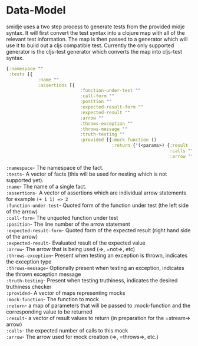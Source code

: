 # Data-Model

smidje uses a two step process to generate tests from the provided midje syntax. It will first convert the test syntax 
into a clojure map with all of the relevant test information. The map is then passed to a generator which will use it 
to build out a cljs compatible test. Currently the only supported generator is the cljs-test generator which converts
the map into cljs-test syntax.

```clojure
{:namespace ""
 :tests [{
            :name ""
            :assertions [{
                            :function-under-test ""
                            :call-form ""
                            :position ""
                            :expected-result-form ""
                            :expected-result ""
                            :arrow ""
                            :throws-exception ""
                            :throws-message ""
                            :truth-testing ""
                            :provided [{:mock-function ()
                                        :return {'(<params>) {:result [...] ;list of results to support =stream=>
                                                              :calls ""
                                                              :arrow ""}}}]}]}]}
``` 
`:namespace`- The namespace of the fact.  
`:tests`- A vector of facts (this will be used for nesting which is not supported yet).  
`:name`- The name of a single fact.  
`:assertions`- A vector of assertions which are individual arrow statements for example `(+ 1 1) => 2`  
`:function-under-test`- Quoted form of the function under test (the left side of the arrow)  
`:call-form`- The unquoted function under test  
`:position`- The line number of the arrow statement  
`:expected-result-form`- Quoted form of the expected result (right hand side of the arrow)  
`:expected-result`- Evaluated result of the expected value  
`:arrow`- The arrow that is being used (=>, =not=>, etc)  
`:throws-exception`- Present when testing an exception is thrown, indicates the exception type  
`:throws-message`- Optionally present when testing an exception, indicates the thrown exception message  
`:truth-testing`- Present when testing truthiness, indicates the desired truthiness checker  
`:provided`- A vector of maps representing mocks  
`:mock-function`- The function to mock  
`:return`- a map of parameters that will be passed to :mock-function and the corresponding value to be returned  
`:result`- a vector of result values to return (in preparation for the =stream=> arrow)  
`:calls`- the expected number of calls to this mock  
`:arrow`- The arrow used for mock creation (=>, =throws=>, etc.)                                                                                                                                                                                                                   